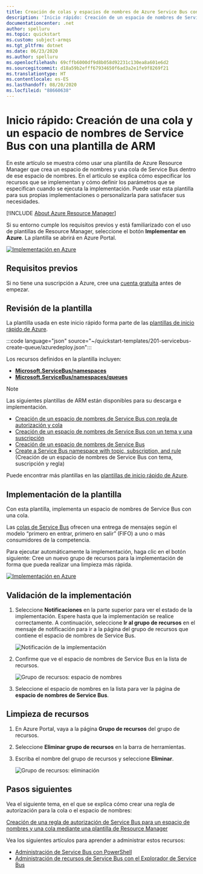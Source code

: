 ```yaml
---
title: Creación de colas y espacios de nombres de Azure Service Bus con una plantilla de Azure
description: 'Inicio rápido: Creación de un espacio de nombres de Service Bus y una cola mediante una plantilla de Azure Resource Manager'
documentationcenter: .net
author: spelluru
ms.topic: quickstart
ms.custom: subject-armqs
ms.tgt_pltfrm: dotnet
ms.date: 06/23/2020
ms.author: spelluru
ms.openlocfilehash: 69cffb6000df9d8b058d92231c130ea8a601e6d2
ms.sourcegitcommit: d18a59b2efff67934650f6ad3a2e1fe9f8269f21
ms.translationtype: HT
ms.contentlocale: es-ES
ms.lasthandoff: 08/20/2020
ms.locfileid: "88660638"
---
```

# <a name="quickstart-create-a-service-bus-namespace-and-a-queue-using-an-arm-template"></a>Inicio rápido: Creación de una cola y un espacio de nombres de Service Bus con una plantilla de ARM

En este artículo se muestra cómo usar una plantilla de Azure Resource Manager que crea un espacio de nombres y una cola de Service Bus dentro de ese espacio de nombres. En el artículo se explica cómo especificar los recursos que se implementan y cómo definir los parámetros que se especifican cuando se ejecuta la implementación. Puede usar esta plantilla para sus propias implementaciones o personalizarla para satisfacer sus necesidades.

[!INCLUDE [About Azure Resource Manager](../../includes/resource-manager-quickstart-introduction.md)]

Si su entorno cumple los requisitos previos y está familiarizado con el uso de plantillas de Resource Manager, seleccione el botón **Implementar en Azure**. La plantilla se abrirá en Azure Portal.

[![Implementación en Azure](../media/template-deployments/deploy-to-azure.svg)](https://portal.azure.com/#create/Microsoft.Template/uri/https%3A%2F%2Fraw.githubusercontent.com%2FAzure%2Fazure-quickstart-templates%2Fmaster%2F201-servicebus-create-queue%2Fazuredeploy.json)

## <a name="prerequisites"></a>Requisitos previos

Si no tiene una suscripción a Azure, cree una [cuenta gratuita](https://azure.microsoft.com/free/) antes de empezar.

## <a name="review-the-template"></a>Revisión de la plantilla

La plantilla usada en este inicio rápido forma parte de las [plantillas de inicio rápido de Azure](https://azure.microsoft.com/resources/templates/201-servicebus-create-queue).

:::code language="json" source="~/quickstart-templates/201-servicebus-create-queue/azuredeploy.json":::

Los recursos definidos en la plantilla incluyen:

- [**Microsoft.ServiceBus/namespaces**](/azure/templates/microsoft.servicebus/namespaces)
- [**Microsoft.ServiceBus/namespaces/queues**](/azure/templates/microsoft.servicebus/namespaces/queues)

> [!NOTE]
> Las siguientes plantillas de ARM están disponibles para su descarga e implementación.
>
> * [Creación de un espacio de nombres de Service Bus con regla de autorización y cola](service-bus-resource-manager-namespace-auth-rule.md)
> * [Creación de un espacio de nombres de Service Bus con un tema y una suscripción](service-bus-resource-manager-namespace-topic.md)
> * [Creación de un espacio de nombres de Service Bus](service-bus-resource-manager-namespace.md)
> * [Create a Service Bus namespace with topic, subscription, and rule](service-bus-resource-manager-namespace-topic-with-rule.md) (Creación de un espacio de nombres de Service Bus con tema, suscripción y regla)

Puede encontrar más plantillas en las [plantillas de inicio rápido de Azure](https://azure.microsoft.com/resources/templates/?resourceType=Microsoft.Servicebus&pageNumber=1&sort=Popular).

## <a name="deploy-the-template"></a>Implementación de la plantilla

Con esta plantilla, implementa un espacio de nombres de Service Bus con una cola.

Las [colas de Service Bus](service-bus-queues-topics-subscriptions.md#queues) ofrecen una entrega de mensajes según el modelo “primero en entrar, primero en salir” (FIFO) a uno o más consumidores de la competencia.

Para ejecutar automáticamente la implementación, haga clic en el botón siguiente: Cree un nuevo grupo de recursos para la implementación de forma que pueda realizar una limpieza más rápida.

[![Implementación en Azure](../media/template-deployments/deploy-to-azure.svg)](https://portal.azure.com/#create/Microsoft.Template/uri/https%3A%2F%2Fraw.githubusercontent.com%2FAzure%2Fazure-quickstart-templates%2Fmaster%2F201-servicebus-create-queue%2Fazuredeploy.json)

## <a name="validate-the-deployment"></a>Validación de la implementación

1. Seleccione **Notificaciones** en la parte superior para ver el estado de la implementación. Espere hasta que la implementación se realice correctamente. A continuación, seleccione **Ir al grupo de recursos** en el mensaje de notificación para ir a la página del grupo de recursos que contiene el espacio de nombres de Service Bus. 

    ![Notificación de la implementación](./media/service-bus-resource-manager-namespace-queue/notification.png)
2. Confirme que ve el espacio de nombres de Service Bus en la lista de recursos. 

    ![Grupo de recursos: espacio de nombres](./media/service-bus-resource-manager-namespace-queue/resource-group-namespace.png)
3. Seleccione el espacio de nombres en la lista para ver la página de **espacio de nombres de Service Bus**. 

## <a name="clean-up-resources"></a>Limpieza de recursos

1. En Azure Portal, vaya a la página **Grupo de recursos** del grupo de recursos.
2. Seleccione **Eliminar grupo de recursos** en la barra de herramientas. 
3. Escriba el nombre del grupo de recursos y seleccione **Eliminar**. 

    ![Grupo de recursos: eliminación](./media/service-bus-resource-manager-namespace-queue/resource-group-delete.png)

## <a name="next-steps"></a>Pasos siguientes

Vea el siguiente tema, en el que se explica cómo crear una regla de autorización para la cola o el espacio de nombres:

[Creación de una regla de autorización de Service Bus para un espacio de nombres y una cola mediante una plantilla de Resource Manager](service-bus-resource-manager-namespace-auth-rule.md)

Vea los siguientes artículos para aprender a administrar estos recursos:

* [Administración de Service Bus con PowerShell](service-bus-manage-with-ps.md)
* [Administración de recursos de Service Bus con el Explorador de Service Bus](https://github.com/paolosalvatori/ServiceBusExplorer/releases)

[Authoring Azure Resource Manager templates]: ../azure-resource-manager/templates/template-syntax.md
[Service Bus namespace and queue template]: https://github.com/Azure/azure-quickstart-templates/blob/master/201-servicebus-create-queue/
[Azure Quickstart Templates]: https://azure.microsoft.com/documentation/templates/?term=service+bus
[Learn more about Service Bus queues]: service-bus-queues-topics-subscriptions.md
[Using Azure PowerShell with Azure Resource Manager]: ../azure-resource-manager/management/manage-resources-powershell.md
[Using the Azure CLI for Mac, Linux, and Windows with Azure Resource Management]: ../azure-resource-manager/management/manage-resources-cli.md